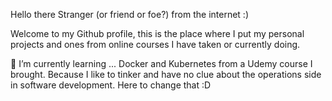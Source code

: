 Hello there Stranger (or friend or foe?) from the internet :)

Welcome to my Github profile, this is the place where I put my personal projects and ones from online courses I have taken or currently doing.

🌱 I’m currently learning ...
Docker and Kubernetes from a Udemy course I brought.  Because I like to tinker and have no clue about the operations side in software development.  Here to change that :D


<!---
wizgurl101/wizgurl101 is a ✨ special ✨ repository because its `README.md` (this file) appears on your GitHub profile.
You can click the Preview link to take a look at your changes.
--->
